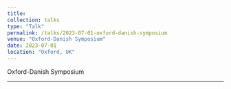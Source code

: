 ```yaml
---
title:
collection: talks
type: "Talk"
permalink: /talks/2023-07-01-oxford-danish-symposium
venue: "Oxford-Danish Symposium"
date: 2023-07-01
location: "Oxford, UK"
---
```


Oxford-Danish Symposium

---
